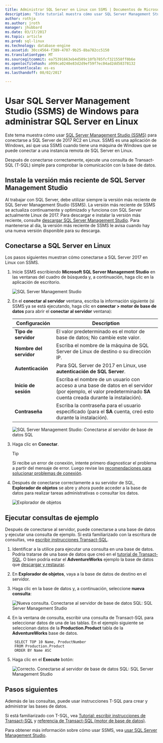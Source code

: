 ```yaml
---
title: Administrar SQL Server en Linux con SSMS | Documentos de Microsoft
description: "Este tutorial muestra cómo usar SQL Server Management Studio en Windows para conectarse a SQL Server ejecutando en Linux."
author: rothja
ms.author: jroth
manager: jhubbard
ms.date: 03/17/2017
ms.topic: article
ms.prod: sql-linux
ms.technology: database-engine
ms.assetid: 30cc4564-f389-4707-9b25-8ba782cc5150
ms.translationtype: MT
ms.sourcegitcommit: ea75391663eb4d509c10fb785fcf321558ff0b6e
ms.openlocfilehash: a999ca0248e83d2d9ef59f7ec04ad2dd58378132
ms.contentlocale: es-es
ms.lasthandoff: 08/02/2017

---
```

# <a name="use-sql-server-management-studio-ssms-on-windows-to-manage-sql-server-on-linux"></a>Usar SQL Server Management Studio (SSMS) de Windows para administrar SQL Server en Linux

Este tema muestra cómo usar [SQL Server Management Studio (SSMS)](https://msdn.microsoft.com/library/mt238290.aspx) para conectarse a SQL Server de 2017 RC2 en Linux. SSMS es una aplicación de Windows, así que usa SSMS cuando tiene una máquina de Windows que se puede conectar a una instancia remota de SQL Server en Linux. 

Después de conectarse correctamente, ejecute una consulta de Transact-SQL (T-SQL) simple para comprobar la comunicación con la base de datos.

## <a name="install-the-newest-version-of-sql-server-management-studio"></a>Instale la versión más reciente de SQL Server Management Studio

Al trabajar con SQL Server, debe utilizar siempre la versión más reciente de SQL Server Management Studio (SSMS). La versión más reciente de SSMS se actualiza continuamente y optimizado y funciona con SQL Server actualmente Linux de 2017. Para descargar e instalar la versión más reciente, consulte [descargar SQL Server Management Studio](https://msdn.microsoft.com/library/mt238290.aspx). Para mantenerse al día, la versión más reciente de SSMS le avisa cuando hay una nueva versión disponible para su descarga. 

## <a name="connect-to-sql-server-on-linux"></a>Conectarse a SQL Server en Linux

Los pasos siguientes muestran cómo conectarse a SQL Server 2017 en Linux con SSMS.

1. Inicie SSMS escribiendo **Microsoft SQL Server Management Studio** en las ventanas del cuadro de búsqueda y, a continuación, haga clic en la aplicación de escritorio.

    ![SQL Server Management Studio](./media/sql-server-linux-develop-use-ssms/ssms.png)

2. En el **conectar al servidor** ventana, escriba la información siguiente (si SSMS ya se está ejecutando, haga clic en **conectar > motor de base de datos** para abrir el **conectar al servidor** ventana):

   | Configuración | Description |
   |-----|-----|
   | **Tipo de servidor** | El valor predeterminado es el motor de base de datos; No cambie este valor. |
   | **Nombre del servidor** | Escriba el nombre de la máquina de SQL Server de Linux de destino o su dirección IP. |
   | **Autenticación** | Para SQL Server de 2017 en Linux, use **autenticación de SQL Server**. |
   | **Inicio de sesión** | Escriba el nombre de un usuario con acceso a una base de datos en el servidor (por ejemplo, el valor predeterminado **SA** cuenta creada durante la instalación). |
   | **Contraseña** | Escriba la contraseña para el usuario especificado (para el **SA** cuenta, creó esto durante la instalación). |

    ![SQL Server Management Studio: Conectarse al servidor de base de datos SQL](./media/sql-server-linux-develop-use-ssms/connect.png)

3. Haga clic en **Conectar**.

    > [!TIP]
    > Si recibe un error de conexión, intente primero diagnosticar el problema a partir del mensaje de error. Luego revise las [recomendaciones para solucionar problemas de conexión](sql-server-linux-troubleshooting-guide.md#connection).
 
5. Después de conectarse correctamente a su servidor de SQL, **Explorador de objetos** se abre y ahora puede acceder a la base de datos para realizar tareas administrativas o consultar los datos.
 
     ![Explorador de objetos](./media/sql-server-linux-develop-use-ssms/object-explorer.png)
     
## <a name="run-sample-queries"></a>Ejecutar consultas de ejemplo

Después de conectarse al servidor, puede conectarse a una base de datos y ejecutar una consulta de ejemplo. Si está familiarizado con la escritura de consultas, vea [escribir instrucciones Transact-SQL](https://msdn.microsoft.com/library/ms365303.aspx).

1. Identificar a la utilice para ejecutar una consulta en una base de datos. Podría tratarse de una base de datos que creó en el [tutorial de Transact-SQL](https://msdn.microsoft.com/library/ms365303.aspx). O bien podría estar el **AdventureWorks** ejemplo la base de datos que [descargar y restaurar](sql-server-linux-migrate-restore-database.md).
2. En **Explorador de objetos**, vaya a la base de datos de destino en el servidor.
2. Haga clic en la base de datos y, a continuación, seleccione **nueva consulta**:

    ![Nueva consulta. Conectarse al servidor de base de datos SQL: SQL Server Management Studio](./media/sql-server-linux-develop-use-ssms/new-query.png)

3. En la ventana de consulta, escribir una consulta de Transact-SQL para seleccionar datos de una de las tablas. En el ejemplo siguiente se seleccionan datos de la **Production.Product** tabla de la **AdventureWorks** base de datos.

        SELECT TOP 10 Name, ProductNumber
        FROM Production.Product
        ORDER BY Name ASC

4. Haga clic en el **Execute** botón:

    ![Correcto. Conectarse al servidor de base de datos SQL: SQL Server Management Studio](./media/sql-server-linux-develop-use-ssms/execute-query.png)

## <a name="next-steps"></a>Pasos siguientes

Además de las consultas, puede usar instrucciones T-SQL para crear y administrar las bases de datos.

Si está familiarizado con T-SQL, vea [Tutorial: escribir instrucciones de Transact-SQL](https://msdn.microsoft.com/library/ms365303.aspx) y [referencia de Transact-SQL (motor de base de datos)](https://msdn.microsoft.com/library/bb510741.aspx).

Para obtener más información sobre cómo usar SSMS, vea [usar SQL Server Management Studio](https://msdn.microsoft.com/library/ms174173.aspx).


